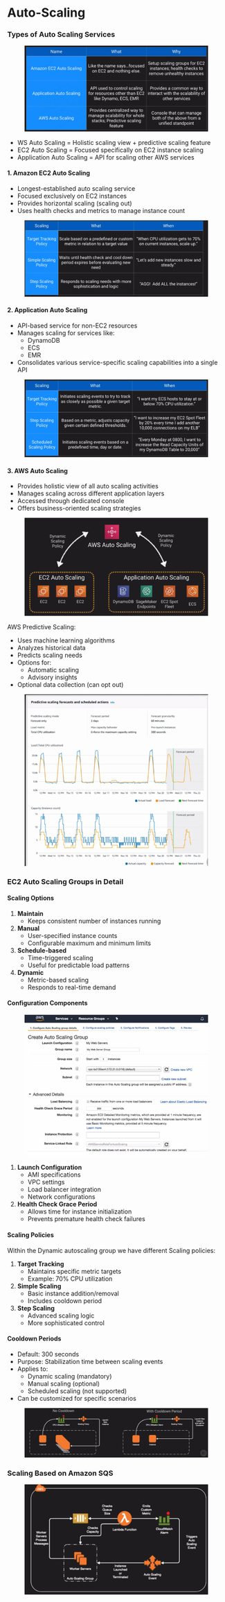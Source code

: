 # Auto-Scaling

### Types of Auto Scaling Services

<figure><img src="../../../../.gitbook/assets/image (7).png" alt=""><figcaption></figcaption></figure>

* WS Auto Scaling = Holistic scaling view + predictive scaling feature
* EC2 Auto Scaling = Focused specifically on EC2 instance scaling
* Application Auto Scaling = API for scaling other AWS services

#### 1. Amazon EC2 Auto Scaling

* Longest-established auto scaling service
* Focused exclusively on EC2 instances
* Provides horizontal scaling (scaling out)
* Uses health checks and metrics to manage instance count

<figure><img src="../../../../.gitbook/assets/image (2) (1).png" alt=""><figcaption></figcaption></figure>

#### 2. Application Auto Scaling

* API-based service for non-EC2 resources
* Manages scaling for services like:
  * DynamoDB
  * ECS
  * EMR
* Consolidates various service-specific scaling capabilities into a single API

<figure><img src="../../../../.gitbook/assets/image (7) (1).png" alt=""><figcaption></figcaption></figure>

#### 3. AWS Auto Scaling

* Provides holistic view of all auto scaling activities
* Manages scaling across different application layers
* Accessed through dedicated console
* Offers business-oriented scaling strategies

<figure><img src="../../../../.gitbook/assets/image (8).png" alt=""><figcaption></figcaption></figure>

AWS Predictive Scaling:

* Uses machine learning algorithms
* Analyzes historical data
* Predicts scaling needs
* Options for:
  * Automatic scaling
  * Advisory insights
* Optional data collection (can opt out)

<figure><img src="../../../../.gitbook/assets/image (9).png" alt=""><figcaption></figcaption></figure>

### EC2 Auto Scaling Groups in Detail

#### Scaling Options

1. **Maintain**
   * Keeps consistent number of instances running
2. **Manual**
   * User-specified instance counts
   * Configurable maximum and minimum limits
3. **Schedule-based**
   * Time-triggered scaling
   * Useful for predictable load patterns
4. **Dynamic**
   * Metric-based scaling
   * Responds to real-time demand

#### Configuration Components

<figure><img src="../../../../.gitbook/assets/image (1) (1).png" alt=""><figcaption></figcaption></figure>

1. **Launch Configuration**
   * AMI specifications
   * VPC settings
   * Load balancer integration
   * Network configurations
2. **Health Check Grace Period**
   * Allows time for instance initialization
   * Prevents premature health check failures

#### Scaling Policies

Within the Dynamic autoscaling group we have different Scaling policies:

1. **Target Tracking**
   * Maintains specific metric targets
   * Example: 70% CPU utilization
2. **Simple Scaling**
   * Basic instance addition/removal
   * Includes cooldown period
3. **Step Scaling**
   * Advanced scaling logic
   * More sophisticated control

#### Cooldown Periods

* Default: 300 seconds
* Purpose: Stabilization time between scaling events
* Applies to:
  * Dynamic scaling (mandatory)
  * Manual scaling (optional)
  * Scheduled scaling (not supported)
* Can be customized for specific scenarios

<figure><img src="../../../../.gitbook/assets/image (3) (1).png" alt=""><figcaption></figcaption></figure>

### Scaling Based on Amazon SQS

<figure><img src="../../../../.gitbook/assets/image (5) (1).png" alt=""><figcaption></figcaption></figure>



